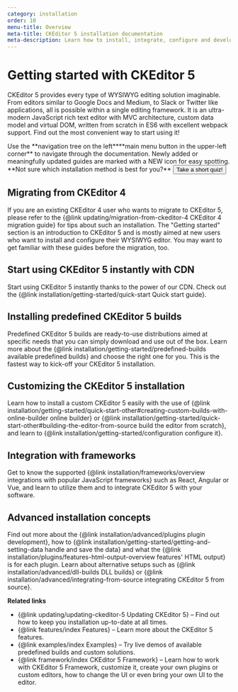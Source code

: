 ```yaml
---
category: installation
order: 10
menu-title: Overview
meta-title: CKEditor 5 installation documentation
meta-description: Learn how to install, integrate, configure and develop CKEditor 5. Browse through API documentation and online samples.
---
```


# Getting started with CKEditor 5

CKEditor 5 provides every type of WYSIWYG editing solution imaginable. From editors similar to Google Docs and Medium, to Slack or Twitter like applications, all is possible within a single editing framework. It is an ultra-modern JavaScript rich text editor with MVC architecture, custom data model and virtual DOM, written from scratch in ES6 with excellent webpack support. Find out the most convenient way to start using it!

<info-box>
	Use the <span class="navigation-hint_desktop">**navigation tree on the left**</span><span class="navigation-hint_mobile">**main menu button in the upper-left corner**</span> to navigate through the documentation. Newly added or meaningfully updated guides are marked with a <span class="tree__item__badge tree__item__badge_new">NEW</span> icon for easy spotting.
</info-box>

<info-box>
	**Not sure which installation method is best for you?** <button type="button" class="quiz-button quiz-button_start">Take a short quiz!</button>
</info-box>

## Migrating from CKEditor 4

If you are an existing CKEditor 4 user who wants to migrate to CKEditor 5, please refer to the {@link updating/migration-from-ckeditor-4 CKEditor 4 migration guide} for tips about such an installation. The "Getting started" section is an introduction to CKEditor 5 and is mostly aimed at new users who want to install and configure their WYSIWYG editor. You may want to get familiar with these guides before the migration, too.

## Start using CKEditor 5 instantly with CDN

Start using CKEditor 5 instantly thanks to the power of our CDN. Check out the {@link installation/getting-started/quick-start Quick start guide}.

## Installing predefined CKEditor 5 builds

Predefined CKEditor 5 builds are ready-to-use distributions aimed at specific needs that you can simply download and use out of the box. Learn more about the {@link installation/getting-started/predefined-builds available predefined builds} and choose the right one for you. This is the fastest way to kick-off your CKEditor 5 installation.

## Customizing the CKEditor 5 installation

Learn how to install a custom CKEditor 5 easily with the use of {@link installation/getting-started/quick-start-other#creating-custom-builds-with-online-builder online builder} or {@link installation/getting-started/quick-start-other#building-the-editor-from-source build the editor from scratch}, and learn to {@link installation/getting-started/configuration configure it}.

## Integration with frameworks

Get to know the supported {@link installation/frameworks/overview integrations with popular JavaScript frameworks} such as React, Angular or Vue, and learn to utilize them and to integrate CKEditor 5 with your software.

## Advanced installation concepts

Find out more about the {@link installation/advanced/plugins plugin development}, how to {@link installation/getting-started/getting-and-setting-data handle and save the data} and what the {@link installation/plugins/features-html-output-overview features' HTML output} is for each plugin. Learn about alternative setups such as {@link installation/advanced/dll-builds DLL builds} or {@link installation/advanced/integrating-from-source integrating CKEditor 5 from source}.

**Related links**

 * {@link updating/updating-ckeditor-5 Updating CKEditor 5} &ndash; Find out how to keep you installation up-to-date at all times.
 * {@link features/index Features} &ndash; Learn more about the CKEditor 5 features.
 * {@link examples/index Examples} &ndash; Try live demos of available predefined builds and custom solutions.
 * {@link framework/index CKEditor 5 Framework} &ndash; Learn how to work with CKEditor 5 Framework, customize it, create your own plugins or custom editors, how to change the UI or even bring your own UI to the editor.

<script type="text/javascript">
	const QUIZ_DEFAULT_HEADER = 'Installation method quiz';
	const QUIZ_RESOLUTION_BUTTON_DEFINITIONS = [
		{
			classes: [ 'quiz-button', 'quiz-button_restart' ],
			text: 'Restart the quiz',
			navigateToPaneId: 'quiz-question-usingCDN'
		}
	];
	const QUIZ_PANE_DEFINITIONS = {
		// This pane is not rendered. This definition is for the button click handlers to work properly only.
		'quiz-start': {
			buttons: [
				{
					classes: [ 'quiz-button', 'quiz-button_start' ],
					text: 'Take a short quiz',
					navigateToPaneId: 'quiz-question-usingCDN',
				}
			]
		},

		// ------------------------------ Questions -----------------------------------------------

		'quiz-question-usingCDN': {
			content: 'Do you need an immediate pre-made solution?',
			hint: 'CKEditor 5 can be instantly run from <a href="#start-using-ckeditor-5-instantly-with-cdn">CDN</a> providing working editor in seconds. This is the fastest way to start.',
			buttons: [
				getDecisionButtonDefinition( true, 'quiz-resolution-usingCDN' ),
				getDecisionButtonDefinition( false, 'quiz-question-usingBuilds' ),
			]
		},

		'quiz-question-usingBuilds': {
			content: 'Do you need a working, out-of-the box solution?',
			hint: 'CKEditor 5 comes with ready-to-use <a href="#installing-predefined-ckeditor-5-builds">predefined builds</a> that offer working solutions for different use cases. This is a quick way to start.',
			buttons: [
				getDecisionButtonDefinition( true, 'quiz-resolution-usingBuilds' ),
				getDecisionButtonDefinition( false, 'quiz-question-onlineBuilder' ),
			]
		},

		'quiz-question-onlineBuilder': {
			content: 'Do you need a ready-to-use, custom solution?',
			hint: 'CKEditor 5 online builder allows users to create a downloadable working copy with custom set of features. This is the easiest way to prepare a custom editor',
			buttons: [
				getDecisionButtonDefinition( true, 'quiz-resolution-onlineBuilder' ),
				getDecisionButtonDefinition( false, 'quiz-question-fromSource' ),
			]
		},

		'quiz-question-fromSource': {
			content: 'Do you want to configure your own custom-tailored installation?',
			hint: 'Building CKEditor 5 from source allows you to fully control the building process and every aspect of the final editor.',
			buttons: [
				getDecisionButtonDefinition( true, 'quiz-resolution-fromSource' ),
				getDecisionButtonDefinition( false, 'quiz-question-usingFrameworks' ),
			]
		},

		'quiz-question-usingFrameworks': {
			content: 'Do you want to integrate CKEditor into an existing React, Vue.js or Angular project?',
			hint: 'CKEditor 5 comes with ready-to-use <a href="#integration-with-frameworks">adapters</a> for popular frontend frameworks. You can use them to quickly bootstrap your project.',
			buttons: [
				getDecisionButtonDefinition( true, 'quiz-resolution-usingFrameworks' ),
				getDecisionButtonDefinition( false, 'quiz-question-usingDLL' ),
			]
		},

		'quiz-question-usingDLL': {
			content: 'Do you want to design and maintain your installation without the need to recompile each time on update?',
			hint: 'CKEditor 5 DLL build allows adding plugins to an editor build without having to rebuild the build itself.',
			buttons: [
				getDecisionButtonDefinition( true, 'quiz-resolution-usingDLL' ),
				getDecisionButtonDefinition( false, 'quiz-question-migrateFromV4' ),
			]
		},

		'quiz-question-migrateFromV4': {
			content: 'Do you want to migrate from your existing CKEditor 4 installation?',
			buttons: [
				getDecisionButtonDefinition( true, 'quiz-resolution-migrateFromV4' ),
				getDecisionButtonDefinition( false, 'quiz-resolution-endOfTheWorld' ),
			]
		},

		// ------------------------------ Resolutions ----------------------------------------------

		'quiz-resolution-usingCDN': {
			content: 'Based on your answers, you should check out the {@link installation/getting-started/quick-start CDN installation}. You can also browse other installation methods listed below.',
			buttons: QUIZ_RESOLUTION_BUTTON_DEFINITIONS
		},

		'quiz-resolution-usingBuilds': {
			content: 'Based on your answers, you should check out the {@link installation/getting-started/predefined-builds predefined builds}. You can also browse other installation methods listed below.',
			buttons: QUIZ_RESOLUTION_BUTTON_DEFINITIONS
		},

		'quiz-resolution-onlineBuilder': {
			content: 'Based on your answers, you should check out the {@link installation/getting-started/quick-start-other#creating-custom-builds-with-online-builder online builder}. You can also browse other installation methods listed below.',
			buttons: QUIZ_RESOLUTION_BUTTON_DEFINITIONS
		},

		'quiz-resolution-fromSource': {
			content: 'Based on your answers, you should check out the {@link installation/getting-started/quick-start-other#building-the-editor-from-source building CKEditor 5 from source}. You can also browse other installation methods listed below.',
			buttons: QUIZ_RESOLUTION_BUTTON_DEFINITIONS
		},

		'quiz-resolution-usingFrameworks': {
			content: 'Based on your answers, you should check out official {@link installation/frameworks/overview integrations with popular JavaScript frameworks}. You can also browse other installation methods listed below.',
			buttons: QUIZ_RESOLUTION_BUTTON_DEFINITIONS
		},

		'quiz-resolution-usingDLL': {
			content: 'Based on your answers, you should check out the {@link installation/advanced/dll-builds DLL webpack} solution. You can also browse other installation methods listed below.',
			buttons: QUIZ_RESOLUTION_BUTTON_DEFINITIONS
		},

		'quiz-resolution-migrateFromV4': {
			content: 'Based on your answers, you should check out the {@link updating/migration-from-ckeditor-4 CKEditor 4 migration guide}.',
			buttons: QUIZ_RESOLUTION_BUTTON_DEFINITIONS
		},

		'quiz-resolution-endOfTheWorld': {
			content: 'The solution you need is not clear. Please browse the documentation to look for further answers.',
			buttons: QUIZ_RESOLUTION_BUTTON_DEFINITIONS
		}
	};

	window.addEventListener( 'DOMContentLoaded', () => setUpTheInstallationQuiz() );

	function setUpTheInstallationQuiz() {
		const startButtonElement = document.querySelector( '.quiz-button_start' );
		setupQuizPaneButton( startButtonElement, getPaneDefinition( 'quiz-start' ).buttons[ 0 ] );

		const startPaneElement = startButtonElement.closest( '.info-box' );
		const quizPaneElements = generateQuizPaneElements( startPaneElement );

		for ( const paneId in quizPaneElements ) {
			startPaneElement.parentNode.insertBefore( quizPaneElements[ paneId ], startPaneElement.nextSibling );
		}

		setupQuizNavigation( quizPaneElements );
	}

	function generateQuizPaneElements( startPaneElement ) {
		const paneElements = {};

		for ( const paneName in QUIZ_PANE_DEFINITIONS ) {
			let paneElement;

			if ( paneName !== 'quiz-start' ) {
				const paneDefinition = getPaneDefinition( paneName );
				paneElement = startPaneElement.cloneNode();

				paneElement.innerHTML = `
					<h3>${ paneDefinition.header || QUIZ_DEFAULT_HEADER }</h3>
					<p class="quiz-message">${ paneDefinition.content }</p>
					<div class="quiz-buttons">${ generateQuizPaneButtons( paneDefinition ) }</div>
					${ paneDefinition.hint ? `<p class="quiz-hint">${ paneDefinition.hint }</p>` : '' }
				`;
			} else {
				// Not creating the start pane this way to take advantage of Umberto and its generator.
				// The start pane will be cloned and other panes will have the same Umberto classes.
				// It will prevent the quiz DOM structure from getting outdated.
				paneElement = startPaneElement;
			}

			paneElement.id = paneName;
			paneElement.classList.add( 'quiz-pane' );
			paneElements[ paneName ] = paneElement;
		}

		return paneElements;
	}

	function generateQuizPaneButtons( paneDefinition ) {
		return paneDefinition.buttons.map( buttonDefinition => {
			const buttonElement = document.createElement( 'button' );

			setupQuizPaneButton( buttonElement, buttonDefinition );

			return buttonElement;
		} ).reduce( ( previousValue, currentValue ) => previousValue + currentValue.outerHTML, '' );
	}

	function setupQuizPaneButton( buttonElement, definition ) {
		buttonElement.setAttribute( 'type', 'button' );
		buttonElement.innerHTML = definition.text;
		buttonElement.classList.add( ...definition.classes );
		buttonElement.dataset.navigateToPaneId = definition.navigateToPaneId;
	}

	function setupQuizNavigation( quizPaneElements ) {
		for ( const paneName in quizPaneElements ) {
			if ( paneName === 'quiz-start' ) {
				continue;
			}

			hideQuizPane( quizPaneElements[ paneName ] );
		}

		document.addEventListener( 'click', event => {
			if ( !event.target.matches( '.quiz-button' ) ) {
				return;
			}

			const parentPaneElement = event.target.closest( '.info-box' );
			const parentPaneDefinition = getPaneDefinition( parentPaneElement.id );

			hideQuizPane( parentPaneElement );
			showQuizPane( quizPaneElements[ event.target.dataset.navigateToPaneId ] );

			// Allow tracking the usage of the quiz in GA.
			window.location.hash = `installation-quiz-navigation:${ event.target.dataset.navigateToPaneId }`;
		}, false );
	}

	function showQuizPane( paneElement ) {
		paneElement.style.display = 'block';
	}

	function hideQuizPane( paneElement ) {
		paneElement.style.display = 'none';
	}

	function getPaneDefinition( id ) {
		return QUIZ_PANE_DEFINITIONS[ id ];
	}

	function getDecisionButtonDefinition( isYes, navigateToPaneId ) {
		return {
			classes: [ 'quiz-button' ],
			text: isYes ? 'Yes' : 'No',
			navigateToPaneId
		};
	}
</script>

<style>
div.quiz-pane h3 {
	font-size: 1em;
	font-weight: bold;
	margin-bottom: 1em;
}

div.quiz-pane p.quiz-message {
	font-size: 1.2em;
	margin-bottom: 1em;
	text-align: center;
}

div.quiz-pane p.quiz-hint {
	font-size: .8em;
	opacity: 0.6;
	margin-top: 1em;
	text-align: center;
}

div.quiz-pane .quiz-hint::before {
	content: "ℹ️";
	margin-right: .4em;
}

div.quiz-pane .quiz-buttons {
	display: flex;
	align-content: center;
	justify-content: center;
}

div.quiz-pane button.quiz-button {
	all: unset;
	border: 1px solid #1b3af2;
	border-radius: 100px;
	padding: 2px 10px;
	color: #1b3af2;
	background: transparent;
	min-width: 80px;
	text-align: center;
}

div.quiz-pane button.quiz-button:hover {
	background: #e6eaff;
}

div.quiz-pane button.quiz-button:active,
div.quiz-pane button.quiz-button:focus {
	background: #aebbff;
}

div.quiz-pane .quiz-buttons button.quiz-button + button {
	margin-left: 1em;
}

div.quiz-pane button.quiz-button_restart {
	border: 0px;
}

div.quiz-pane button.quiz-button_restart::before {
	content: "↺";
	margin-right: .5em;
}

div.quiz-pane[id="quiz-start"] p {
	display: flex;
	justify-content: space-between;
	align-content: center;
	flex-direction: row;
	flex-wrap: nowrap;
	align-items: center;
}
</style>
